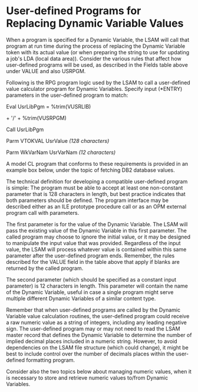 # User-defined Programs for Replacing Dynamic Variable Values

When a program is specified for a Dynamic Variable, the LSAM will call
that program at run time during the process of replacing the Dynamic
Variable token with its actual value (or when preparing the string to
use for updating a job's LDA (local data area)). Consider the various
rules that affect how user-defined programs will be used, as described
in the Fields table above under VALUE and also USRPGM.

Following is the RPG program logic used by the LSAM to call a
user-defined value calculator program for Dynamic Variables. Specify
input (\*ENTRY) parameters in the user-defined program to match:

Eval UsrLibPgm = %trim(VUSRLIB)

\+ '/' + %trim(VUSRPGM)

Call UsrLibPgm

Parm VTOKVAL UsrValue *(128 characters)*

Parm WkVarNam UsrVarNam *(12 characters)*

A model CL program that conforms to these requirements is provided in an
example box below, under the topic of fetching DB2 database values.

The technical definition for developing a compatible user-defined
program is simple: The program must be able to accept at least one
non-constant parameter that is 128 characters in length, but best
practice indicates that both parameters should be defined. The program
interface may be described either as an ILE prototype procedure call or
as an OPM external program call with parameters.

The first parameter is for the value of the Dynamic Variable. The LSAM
will pass the existing value of the Dynamic Variable in this first
parameter. The called program may choose to ignore the initial value, or
it may be designed to manipulate the input value that was provided.
Regardless of the input value, the LSAM will process whatever value is
contained within this same parameter after the user-defined program
ends. Remember, the rules described for the VALUE field in the table
above that apply if blanks are returned by the called program.

The second parameter (which should be specified as a constant input
parameter) is 12 characters in length. This parameter will contain the
name of the Dynamic Variable, useful in case a single program might
serve multiple different Dynamic Variables of a similar content type.

Remember that when user-defined programs are called by the Dynamic
Variable value calculation routines, the user-defined program could
receive a raw numeric value as a string of integers, including any
leading negative sign. The user-defined program may or may not need to
read the LSAM master record that defines the Dynamic Variable to
determine the number of implied decimal places included in a numeric
string. However, to avoid dependencies on the LSAM file structure (which
could change), it might be best to include control over the number of
decimals places within the user-defined formatting program.

Consider also the two topics below about managing numeric values, when
it is necessary to store and retrieve numeric values to/from Dynamic
Variables.

